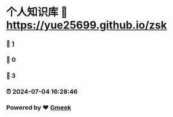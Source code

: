 # 个人知识库 :link: https://yue25699.github.io/zsk 
### :page_facing_up: [1](https://yue25699.github.io/zsk/tag.html) 
### :speech_balloon: 0 
### :hibiscus: 3 
### :alarm_clock: 2024-07-04 16:28:46 
### Powered by :heart: [Gmeek](https://github.com/Meekdai/Gmeek)
